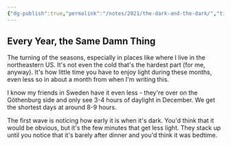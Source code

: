 ```yaml
---
{"dg-publish":true,"permalink":"/notes/2021/the-dark-and-the-dark/","title":"The Dark, and the Dark","tags":["outdoors"],"created":"2021-11-23T11:38:42","updated":"2025-08-05T16:32:43-04:00"}
---
```



## Every Year, the Same Damn Thing

The turning of the seasons, especially in places like where I live in the northeastern US. It's not even the cold that's the hardest part (for me, anyway). It's how little time you have to enjoy light during these months, even less so in about a month from when I'm writing this.

I know my friends in Sweden have it even less - they're over on the Göthenburg side and only see 3-4 hours of daylight in December. We get the shortest days at around 8-9 hours.

The first wave is noticing how early it is when it's dark. You'd think that it would be obvious, but it's the few minutes that get less light. They stack up until you notice that it's barely after dinner and you'd think it was bedtime.
